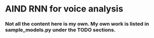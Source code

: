 # AIND RNN for voice analysis
### Not all the content here is my own. My own work is listed in sample_models.py under the TODO sections.
